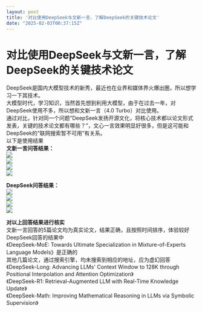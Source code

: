 ```yaml
---
layout: post
title: '对比使用DeepSeek与文新一言，了解DeepSeek的关键技术论文'
date: "2025-02-03T00:37:15Z"
---
```

对比使用DeepSeek与文新一言，了解DeepSeek的关键技术论文
===================================

DeepSeek是国内大模型技术的新秀，最近也在业界和媒体界火爆出圈，所以想学习一下其技术。  
大模型时代，学习知识，当然首先想到利用大模型，由于在过去一年，对DeepSeek使用不多，所以想和文新一言（4.0 Turbo）对比使用。  
通过对比，针对同一个问题“DeepSeek发扬开源文化，将核心技术都以论文形式发表，关键的技术论文都有哪些？”，文心一言效果明显好很多，但是这可能和DeepSeek的“联网搜索暂不可用”有关系。  
以下是使用结果  
**文新一言问答结果：**  
![](https://img2024.cnblogs.com/blog/2960966/202502/2960966-20250201085153301-377420659.png)  
![](https://img2024.cnblogs.com/blog/2960966/202502/2960966-20250201085243802-2003774688.png)  
![](https://img2024.cnblogs.com/blog/2960966/202502/2960966-20250201085301869-714094198.png)  
![](https://img2024.cnblogs.com/blog/2960966/202502/2960966-20250201085312653-1079044047.png)

**DeepSeek问答结果：**  
![](https://img2024.cnblogs.com/blog/2960966/202502/2960966-20250201085419655-1511420406.png)  
![](https://img2024.cnblogs.com/blog/2960966/202502/2960966-20250201085434618-2092842379.png)  
![](https://img2024.cnblogs.com/blog/2960966/202502/2960966-20250201085447047-1826547536.png)  
![](https://img2024.cnblogs.com/blog/2960966/202502/2960966-20250201085501400-129551841.png)

**对以上回答结果进行核实**  
文新一言回答的5篇论文均为真实论文，结果正确，且按照时间排序，体验较好  
DeepSeek回答的结果中  
《DeepSeek-MoE: Towards Ultimate Specialization in Mixture-of-Experts Language Models》是正确的  
其他几篇论文，通过搜索引擎，均未搜索到相应的地址，应为虚幻回答  
《DeepSeek-Long: Advancing LLMs' Context Window to 128K through Positional Interpolation and Attention Optimization》  
《DeepSeek-R1: Retrieval-Augmented LLM with Real-Time Knowledge Update》  
《DeepSeek-Math: Improving Mathematical Reasoning in LLMs via Symbolic Supervision》